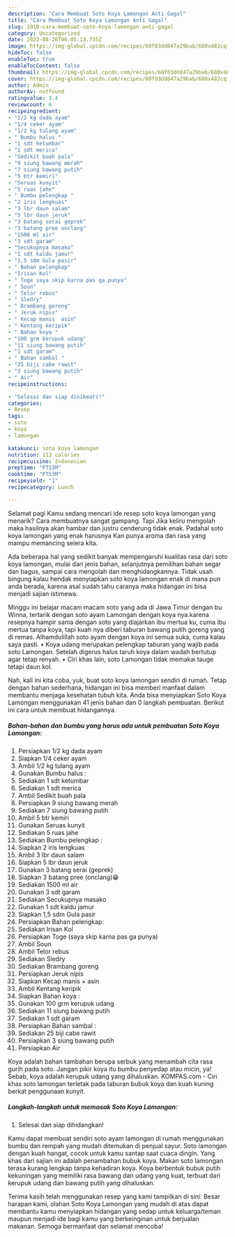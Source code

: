```yaml
---
description: "Cara Membuat Soto Koya Lamongan Anti Gagal"
title: "Cara Membuat Soto Koya Lamongan Anti Gagal"
slug: 1910-cara-membuat-soto-koya-lamongan-anti-gagal
category: Uncategorized
date: 2022-08-26T06:05:13.735Z
image: https://img-global.cpcdn.com/recipes/60f03dd847a29bab/680x482cq70/soto-koya-lamongan-foto-resep-utama.jpg
hideToc: false
enableToc: true
enableTocContent: false
thumbnail: https://img-global.cpcdn.com/recipes/60f03dd847a29bab/680x482cq70/soto-koya-lamongan-foto-resep-utama.jpg
cover: https://img-global.cpcdn.com/recipes/60f03dd847a29bab/680x482cq70/soto-koya-lamongan-foto-resep-utama.jpg
author: Admin
authorAv: notfound
ratingvalue: 3.4
reviewcount: 6
recipeingredient:
- "1/2 kg dada ayam"
- "1/4 ceker ayam"
- "1/2 kg tulang ayam"
- " Bumbu halus "
- "1 sdt ketumbar"
- "1 sdt merica"
- "Sedikit buah pala"
- "9 siung bawang merah"
- "7 siung bawang putih"
- "5 btr kemiri"
- "Seruas kunyit"
- "5 ruas jahe"
- " Bumbu pelengkap "
- "2 iris lengkuas"
- "3 lbr daun salam"
- "5 lbr daun jeruk"
- "3 batang serai geprek"
- "3 batang pree onclang"
- "1500 ml air"
- "3 sdt garam"
- "Secukupnya masako"
- "1 sdt kaldu jamur"
- "1,5 sdm Gula pasir"
- " Bahan pelengkap"
- "Irisan Kol"
- " Toge saya skip karna pas ga punya"
- " Soun"
- " Telor rebus"
- " Sledry"
- " Brambang goreng"
- " Jeruk nipis"
- " Kecap manis  asin"
- " Kentang keripik"
- " Bahan koya "
- "100 grm kerupuk udang"
- "11 siung bawang putih"
- "1 sdt garam"
- " Bahan sambal "
- "25 biji cabe rawit"
- "3 siung bawang putih"
- " Air"
recipeinstructions:

- "Selesai dan siap dinikmati!"
categories:
- Resep
tags:
- soto
- koya
- lamongan

katakunci: soto koya lamongan 
nutrition: 113 calories
recipecuisine: Indonesian
preptime: "PT15M"
cooktime: "PT53M"
recipeyield: "1"
recipecategory: Lunch

---
```



Selamat pagi Kamu sedang mencari ide resep soto koya lamongan yang menarik? Cara membuatnya sangat gampang. Tapi Jika keliru mengolah maka hasilnya akan hambar dan justru cenderung tidak enak. Padahal soto koya lamongan yang enak harusnya Kan punya aroma dan rasa yang mampu memancing selera kita.


Ada beberapa hal yang sedikit banyak mempengaruhi kualitas rasa dari soto koya lamongan, mulai dari jenis bahan, selanjutnya pemilihan bahan segar dan bagus, sampai cara mengolah dan menghidangkannya. Tidak usah bingung kalau hendak menyiapkan soto koya lamongan enak di mana pun anda berada, karena asal sudah tahu caranya maka hidangan ini bisa menjadi sajian istimewa.

Minggu ini belajar macam macam soto yang ada di Jawa Timur dengan bu Winna, tertarik dengan soto ayam Lamongan dengan koya nya.karena resepnya hampir sama dengan soto yang diajarkan ibu mertua ku, cuma ibu mertua tanpa koya, tapi kuah nya diberi taburan bawang putih goreng yang di remas. Alhamdulillah soto ayam dengan koya ini semua suka, cuma kalau saya pasti. • Koya udang merupakan pelengkap taburan yang wajib pada soto Lamongan. Setelah digerus halus taruh koya dalam wadah bertutup agar tetap renyah. • Ciri khas lain, soto Lamongan tidak memakai tauge tetapi daun kol.


Nah, kali ini kita coba, yuk, buat soto koya lamongan sendiri di rumah. Tetap dengan bahan sederhana, hidangan ini bisa memberi manfaat dalam membantu menjaga kesehatan tubuh kita. Anda bisa menyiapkan Soto Koya Lamongan menggunakan 41 jenis bahan dan 0 langkah pembuatan. Berikut ini cara untuk membuat hidangannya.

<!--inarticleads1-->

##### Bahan-bahan dan bumbu yang harus ada untuk pembuatan Soto Koya Lamongan:

1. Persiapkan 1/2 kg dada ayam
1. Siapkan 1/4 ceker ayam
1. Ambil 1/2 kg tulang ayam
1. Gunakan  Bumbu halus :
1. Sediakan 1 sdt ketumbar
1. Sediakan 1 sdt merica
1. Ambil Sedikit buah pala
1. Persiapkan 9 siung bawang merah
1. Sediakan 7 siung bawang putih
1. Ambil 5 btr kemiri
1. Gunakan Seruas kunyit
1. Sediakan 5 ruas jahe
1. Sediakan  Bumbu pelengkap :
1. Siapkan 2 iris lengkuas
1. Ambil 3 lbr daun salam
1. Siapkan 5 lbr daun jeruk
1. Gunakan 3 batang serai (geprek)
1. Siapkan 3 batang pree (onclang)😁
1. Sediakan 1500 ml air
1. Gunakan 3 sdt garam
1. Sediakan Secukupnya masako
1. Gunakan 1 sdt kaldu jamur
1. Siapkan 1,5 sdm Gula pasir
1. Persiapkan  Bahan pelengkap:
1. Sediakan Irisan Kol
1. Persiapkan  Toge (saya skip karna pas ga punya)
1. Ambil  Soun
1. Ambil  Telor rebus
1. Sediakan  Sledry
1. Sediakan  Brambang goreng
1. Persiapkan  Jeruk nipis
1. Siapkan  Kecap manis + asin
1. Ambil  Kentang keripik
1. Siapkan  Bahan koya :
1. Gunakan 100 grm kerupuk udang
1. Sediakan 11 siung bawang putih
1. Sediakan 1 sdt garam
1. Persiapkan  Bahan sambal :
1. Sediakan 25 biji cabe rawit
1. Persiapkan 3 siung bawang putih
1. Persiapkan  Air


Koya adalah bahan tambahan berupa serbuk yang menambah cita rasa gurih pada soto. Jangan pikir koya itu bumbu penyedap atau micin, ya! Sebab, koya adalah kerupuk udang yang dihaluskan. KOMPAS.com - Ciri khas soto lamongan terletak pada taburan bubuk koya dan kuah kuning berkat penggunaan kunyit. 

<!--inarticleads2-->

##### Langkah-langkah untuk memasak Soto Koya Lamongan:


1. Selesai dan siap dihidangkan!

Kamu dapat membuat sendiri soto ayam lamongan di rumah menggunakan bumbu dan rempah yang mudah ditemukan di penjual sayur. Soto lamongan dengan kuah hangat, cocok untuk kamu santap saat cuaca dingin. Yang khas dari sajian ini adalah penambahan bubuk koya. Makan soto lamongan terasa kurang lengkap tanpa kehadiran koya. Koya berbentuk bubuk putih kekuningan yang memiliki rasa bawang dan udang yang kuat, terbuat dari kerupuk udang dan bawang putih yang dihaluskan. 

Terima kasih telah menggunakan resep yang kami tampilkan di sini. Besar harapan kami, olahan Soto Koya Lamongan yang mudah di atas dapat membantu kamu menyiapkan hidangan yang sedap untuk keluarga/teman maupun menjadi ide bagi kamu yang berkeinginan untuk berjualan makanan. Semoga bermanfaat dan selamat mencoba!
